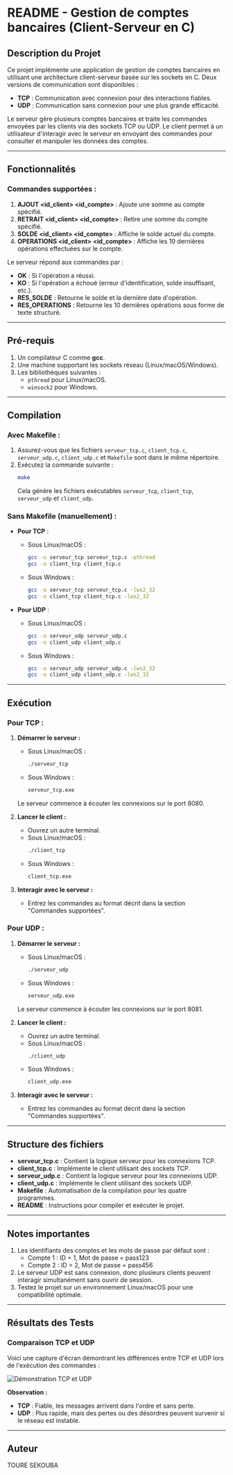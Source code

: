 # README - Gestion de comptes bancaires (Client-Serveur en C)

## Description du Projet
Ce projet implémente une application de gestion de comptes bancaires en utilisant une architecture client-serveur basée sur les sockets en C. Deux versions de communication sont disponibles :
- **TCP** : Communication avec connexion pour des interactions fiables.
- **UDP** : Communication sans connexion pour une plus grande efficacité.

Le serveur gère plusieurs comptes bancaires et traite les commandes envoyées par les clients via des sockets TCP ou UDP. Le client permet à un utilisateur d'interagir avec le serveur en envoyant des commandes pour consulter et manipuler les données des comptes.

---

## Fonctionnalités
### Commandes supportées :
1. **AJOUT <id_client> <id_compte> <password> <somme>** : Ajoute une somme au compte spécifié.
2. **RETRAIT <id_client> <id_compte> <password> <somme>** : Retire une somme du compte spécifié.
3. **SOLDE <id_client> <id_compte> <password>** : Affiche le solde actuel du compte.
4. **OPERATIONS <id_client> <id_compte> <password>** : Affiche les 10 dernières opérations effectuées sur le compte.

Le serveur répond aux commandes par :
- **OK** : Si l'opération a réussi.
- **KO** : Si l'opération a échoué (erreur d'identification, solde insuffisant, etc.).
- **RES_SOLDE** : Retourne le solde et la dernière date d'opération.
- **RES_OPERATIONS** : Retourne les 10 dernières opérations sous forme de texte structuré.

---

## Pré-requis
1. Un compilateur C comme **gcc**.
2. Une machine supportant les sockets réseau (Linux/macOS/Windows).
3. Les bibliothèques suivantes :
   - `pthread` pour Linux/macOS.
   - `winsock2` pour Windows.

---

## Compilation
### Avec Makefile :
1. Assurez-vous que les fichiers `serveur_tcp.c`, `client_tcp.c`, `serveur_udp.c`, `client_udp.c` et `Makefile` sont dans le même répertoire.
2. Exécutez la commande suivante :
   ```bash
   make
   ```
   Cela génère les fichiers exécutables `serveur_tcp`, `client_tcp`, `serveur_udp` et `client_udp`.

### Sans Makefile (manuellement) :
- **Pour TCP** :
  - Sous Linux/macOS :
    ```bash
    gcc -o serveur_tcp serveur_tcp.c -pthread
    gcc -o client_tcp client_tcp.c
    ```
  - Sous Windows :
    ```bash
    gcc -o serveur_tcp serveur_tcp.c -lws2_32
    gcc -o client_tcp client_tcp.c -lws2_32
    ```

- **Pour UDP** :
  - Sous Linux/macOS :
    ```bash
    gcc -o serveur_udp serveur_udp.c
    gcc -o client_udp client_udp.c
    ```
  - Sous Windows :
    ```bash
    gcc -o serveur_udp serveur_udp.c -lws2_32
    gcc -o client_udp client_udp.c -lws2_32
    ```

---

## Exécution
### Pour TCP :
1. **Démarrer le serveur :**
   - Sous Linux/macOS :
     ```bash
     ./serveur_tcp
     ```
   - Sous Windows :
     ```bash
     serveur_tcp.exe
     ```
   Le serveur commence à écouter les connexions sur le port 8080.

2. **Lancer le client :**
   - Ouvrez un autre terminal.
   - Sous Linux/macOS :
     ```bash
     ./client_tcp
     ```
   - Sous Windows :
     ```bash
     client_tcp.exe
     ```

3. **Interagir avec le serveur :**
   - Entrez les commandes au format décrit dans la section "Commandes supportées".

### Pour UDP :
1. **Démarrer le serveur :**
   - Sous Linux/macOS :
     ```bash
     ./serveur_udp
     ```
   - Sous Windows :
     ```bash
     serveur_udp.exe
     ```
   Le serveur commence à écouter les connexions sur le port 8081.

2. **Lancer le client :**
   - Ouvrez un autre terminal.
   - Sous Linux/macOS :
     ```bash
     ./client_udp
     ```
   - Sous Windows :
     ```bash
     client_udp.exe
     ```

3. **Interagir avec le serveur :**
   - Entrez les commandes au format décrit dans la section "Commandes supportées".

---

## Structure des fichiers
- **serveur_tcp.c** : Contient la logique serveur pour les connexions TCP.
- **client_tcp.c** : Implémente le client utilisant des sockets TCP.
- **serveur_udp.c** : Contient la logique serveur pour les connexions UDP.
- **client_udp.c** : Implémente le client utilisant des sockets UDP.
- **Makefile** : Automatisation de la compilation pour les quatre programmes.
- **README** : Instructions pour compiler et exécuter le projet.

---

## Notes importantes
1. Les identifiants des comptes et les mots de passe par défaut sont :
   - Compte 1 : ID = 1, Mot de passe = pass123
   - Compte 2 : ID = 2, Mot de passe = pass456
2. Le serveur UDP est sans connexion, donc plusieurs clients peuvent interagir simultanément sans ouvrir de session.
3. Testez le projet sur un environnement Linux/macOS pour une compatibilité optimale.

---

## Résultats des Tests
### Comparaison TCP et UDP
Voici une capture d'écran démontrant les différences entre TCP et UDP lors de l'exécution des commandes :

![Démonstration TCP et UDP](image)

**Observation :**
- **TCP** : Fiable, les messages arrivent dans l'ordre et sans perte.
- **UDP** : Plus rapide, mais des pertes ou des désordres peuvent survenir si le réseau est instable.

---

## Auteur
TOURE SEKOUBA
